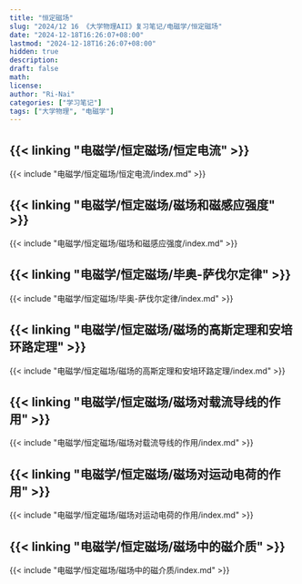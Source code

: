 ```yaml
---
title: "恒定磁场"
slug: "2024/12 16 《大学物理AII》复习笔记/电磁学/恒定磁场"
date: "2024-12-18T16:26:07+08:00"
lastmod: "2024-12-18T16:26:07+08:00"
hidden: true
description:
draft: false
math:
license:
author: "Ri-Nai"
categories: ["学习笔记"]
tags: ["大学物理", "电磁学"]
---
```


## {{< linking "电磁学/恒定磁场/恒定电流" >}}
{{< include "电磁学/恒定磁场/恒定电流/index.md" >}}

## {{< linking "电磁学/恒定磁场/磁场和磁感应强度" >}}
{{< include "电磁学/恒定磁场/磁场和磁感应强度/index.md" >}}
## {{< linking "电磁学/恒定磁场/毕奥-萨伐尔定律" >}}
{{< include "电磁学/恒定磁场/毕奥-萨伐尔定律/index.md" >}}

## {{< linking "电磁学/恒定磁场/磁场的高斯定理和安培环路定理" >}}
{{< include "电磁学/恒定磁场/磁场的高斯定理和安培环路定理/index.md" >}}

## {{< linking "电磁学/恒定磁场/磁场对载流导线的作用" >}}
{{< include "电磁学/恒定磁场/磁场对载流导线的作用/index.md" >}}

## {{< linking "电磁学/恒定磁场/磁场对运动电荷的作用" >}}
{{< include "电磁学/恒定磁场/磁场对运动电荷的作用/index.md" >}}

## {{< linking "电磁学/恒定磁场/磁场中的磁介质" >}}
{{< include "电磁学/恒定磁场/磁场中的磁介质/index.md" >}}
